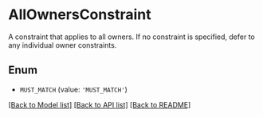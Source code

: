 # AllOwnersConstraint

A constraint that applies to all owners. If no constraint is specified, defer to any individual owner constraints.

## Enum

* `MUST_MATCH` (value: `'MUST_MATCH'`)

[[Back to Model list]](../README.md#documentation-for-models) [[Back to API list]](../README.md#documentation-for-api-endpoints) [[Back to README]](../README.md)


